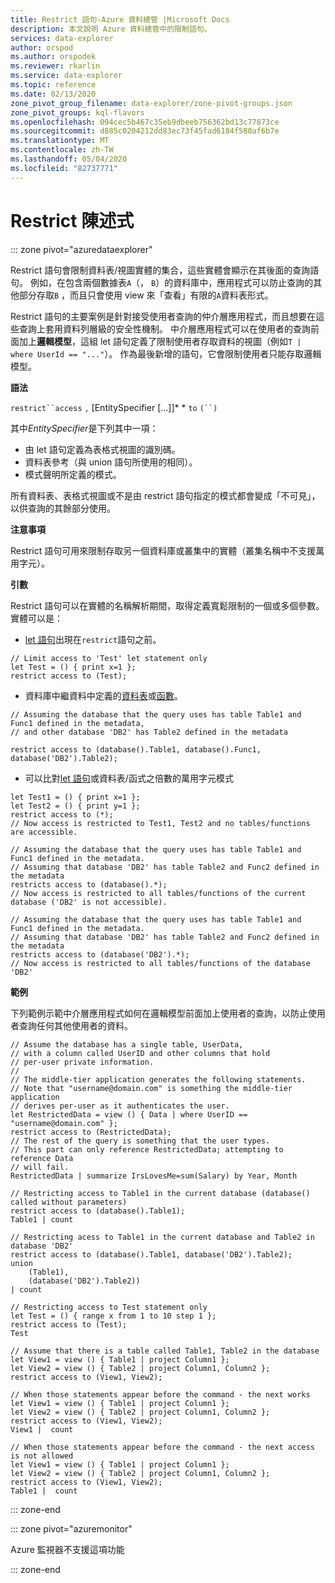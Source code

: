 ```yaml
---
title: Restrict 語句-Azure 資料總管 |Microsoft Docs
description: 本文說明 Azure 資料總管中的限制語句。
services: data-explorer
author: orspod
ms.author: orspodek
ms.reviewer: rkarlin
ms.service: data-explorer
ms.topic: reference
ms.date: 02/13/2020
zone_pivot_group_filename: data-explorer/zone-pivot-groups.json
zone_pivot_groups: kql-flavors
ms.openlocfilehash: 094cec5b467c35eb9dbeeb756362bd13c77873ce
ms.sourcegitcommit: d885c0204212dd83ec73f45fad6184f580af6b7e
ms.translationtype: MT
ms.contentlocale: zh-TW
ms.lasthandoff: 05/04/2020
ms.locfileid: "82737771"
---
```

# <a name="restrict-statement"></a>Restrict 陳述式

::: zone pivot="azuredataexplorer"

Restrict 語句會限制資料表/視圖實體的集合，這些實體會顯示在其後面的查詢語句。 例如，在包含兩個數據表`A`（， `B`）的資料庫中，應用程式可以防止查詢的其他部分存取`B` ，而且只會使用 view 來「查看」有限的`A`資料表形式。

Restrict 語句的主要案例是針對接受使用者查詢的仲介層應用程式，而且想要在這些查詢上套用資料列層級的安全性機制。 中介層應用程式可以在使用者的查詢前面加上**邏輯模型**，這組 let 語句定義了限制使用者存取資料的視圖（例如`T | where UserId == "..."`）。 作為最後新增的語句，它會限制使用者只能存取邏輯模型。

**語法**

`restrict``access` `,` [EntitySpecifier [...]]* * `to` `(``)`

其中*EntitySpecifier*是下列其中一項：
* 由 let 語句定義為表格式視圖的識別碼。
* 資料表參考（與 union 語句所使用的相同）。
* 模式聲明所定義的模式。

所有資料表、表格式視圖或不是由 restrict 語句指定的模式都會變成「不可見」，以供查詢的其餘部分使用。 

**注意事項**

Restrict 語句可用來限制存取另一個資料庫或叢集中的實體（叢集名稱中不支援萬用字元）。

**引數**

Restrict 語句可以在實體的名稱解析期間，取得定義寬鬆限制的一個或多個參數。 實體可以是：
- [let 語句](./letstatement.md)出現在`restrict`語句之前。 

```kusto
// Limit access to 'Test' let statement only
let Test = () { print x=1 };
restrict access to (Test);
```

- 資料庫中繼資料中定義的[資料表](../management/tables.md)或[函數](../management/functions.md)。

```kusto
// Assuming the database that the query uses has table Table1 and Func1 defined in the metadata, 
// and other database 'DB2' has Table2 defined in the metadata
 
restrict access to (database().Table1, database().Func1, database('DB2').Table2);
```

- 可以比對[let 語句](./letstatement.md)或資料表/函式之倍數的萬用字元模式  

```kusto
let Test1 = () { print x=1 };
let Test2 = () { print y=1 };
restrict access to (*);
// Now access is restricted to Test1, Test2 and no tables/functions are accessible.

// Assuming the database that the query uses has table Table1 and Func1 defined in the metadata.
// Assuming that database 'DB2' has table Table2 and Func2 defined in the metadata
restricts access to (database().*);
// Now access is restricted to all tables/functions of the current database ('DB2' is not accessible).

// Assuming the database that the query uses has table Table1 and Func1 defined in the metadata.
// Assuming that database 'DB2' has table Table2 and Func2 defined in the metadata
restricts access to (database('DB2').*);
// Now access is restricted to all tables/functions of the database 'DB2'
```


**範例**

下列範例示範中介層應用程式如何在邏輯模型前面加上使用者的查詢，以防止使用者查詢任何其他使用者的資料。

```kusto
// Assume the database has a single table, UserData,
// with a column called UserID and other columns that hold
// per-user private information.
//
// The middle-tier application generates the following statements.
// Note that "username@domain.com" is something the middle-tier application
// derives per-user as it authenticates the user.
let RestrictedData = view () { Data | where UserID == "username@domain.com" };
restrict access to (RestrictedData);
// The rest of the query is something that the user types.
// This part can only reference RestrictedData; attempting to reference Data
// will fail.
RestrictedData | summarize IrsLovesMe=sum(Salary) by Year, Month
```

```kusto
// Restricting access to Table1 in the current database (database() called without parameters)
restrict access to (database().Table1);
Table1 | count

// Restricting acess to Table1 in the current database and Table2 in database 'DB2'
restrict access to (database().Table1, database('DB2').Table2);
union 
    (Table1),
    (database('DB2').Table2))
| count

// Restricting access to Test statement only
let Test = () { range x from 1 to 10 step 1 };
restrict access to (Test);
Test
 
// Assume that there is a table called Table1, Table2 in the database
let View1 = view () { Table1 | project Column1 };
let View2 = view () { Table2 | project Column1, Column2 };
restrict access to (View1, View2);
 
// When those statements appear before the command - the next works
let View1 = view () { Table1 | project Column1 };
let View2 = view () { Table2 | project Column1, Column2 };
restrict access to (View1, View2);
View1 |  count
 
// When those statements appear before the command - the next access is not allowed
let View1 = view () { Table1 | project Column1 };
let View2 = view () { Table2 | project Column1, Column2 };
restrict access to (View1, View2);
Table1 |  count
```

::: zone-end

::: zone pivot="azuremonitor"

Azure 監視器不支援這項功能

::: zone-end
